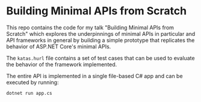 # Building Minimal APIs from Scratch

This repo contains the code for my talk "Building Minimal APIs from Scratch" which explores the underpinnings of minimal APIs in particular and API frameworks in general by building a simple prototype that replicates the behavior of ASP.NET Core's minimal APIs.

The `katas.hurl` file contains a set of test cases that can be used to evaluate the behavior of the framework implemented.

The entire API is implemented in a single file-based C# app and can be executed by running:

```dotnetcli
dotnet run app.cs
```
